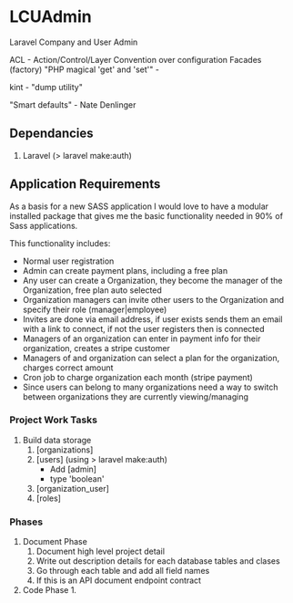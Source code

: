 # LCUAdmin
Laravel Company and User Admin

ACL - Action/Control/Layer
Convention over configuration
Facades (factory)
"PHP magical 'get' and 'set'" - 

kint - "dump utility"

"Smart defaults" - Nate Denlinger

## Dependancies
1. Laravel (> laravel make:auth)

## Application Requirements

As a basis for a new SASS application I would love to have a modular installed package that gives me the basic functionality needed in 90% of Sass applications.

This functionality includes:

* Normal user registration
* Admin can create payment plans, including a free plan
* Any user can create a Organization, they become the manager of the Organization, free plan auto selected
* Organization managers can invite other users to the Organization and specify their role (manager|employee)
* Invites are done via email address, if user exists sends them an email with a link to connect, if not the user registers then is connected
* Managers of an organization can enter in payment info for their organization, creates a stripe customer
* Managers of and organization can select a plan for the organization, charges correct amount
* Cron job to charge organization each month (stripe payment)
* Since users can belong to many organizations need a way to switch between organizations they are currently viewing/managing

### Project Work Tasks

1. Build data storage
    1. [organizations]
    2. [users] (using > laravel make:auth)
        - Add [admin]
        - type 'boolean'
    4. [organization_user]
    5. [roles]


### Phases
1. Document Phase
    1. Document high level project detail
    2. Write out description details for each database tables and clases
    3. Go through each table and add all field names
    4. If this is an API document endpoint contract
2. Code Phase
    1. 
